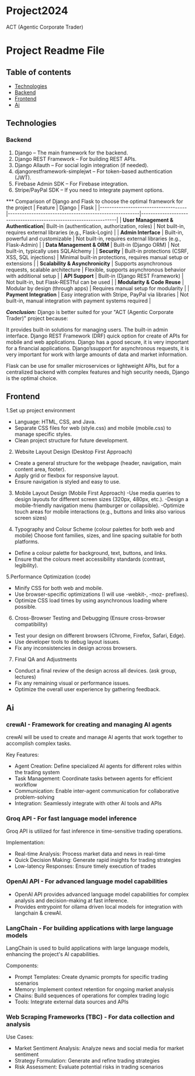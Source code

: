 # Project2024
ACT (Agentic Corporate Trader)
# Project Readme File


## Table of contents 
- [Technologies](#Technologies)
- [Backend](#Backend)
- [Frontend](#Frontend)
- [Ai](#Ai)

## Technologies

### Backend

1. Django – The main framework for the backend.
2. Django REST Framework – For building REST APIs.
3. Django Allauth – For social login integration (if needed).
4. djangorestframework-simplejwt – For token-based authentication (JWT).
5. Firebase Admin SDK – For Firebase integration.
6. Stripe/PayPal SDK – If you need to integrate payment options.

*** Comparison of Django and Flask to choose the optimal framework for the project
| Feature                             | Django                                                 | Flask                                                             |
|-------------------------------------|--------------------------------------------------------|-------------------------------------------------------------------|
| **User Management & Authentication**| Built-in (authentication, authorization, roles)        | Not built-in, requires external libraries (e.g., Flask-Login)     |
| **Admin Interface**                 | Built-in, powerful and customizable                    | Not built-in, requires external libraries (e.g., Flask-Admin)     |
| **Data Management & ORM**           | Built-in (Django ORM)                                  | Not built-in, typically uses SQLAlchemy                           |
| **Security**                        | Built-in protections (CSRF, XSS, SQL injections)       | Minimal built-in protections, requires manual setup or extensions |
| **Scalability & Asynchronicity**    | Supports asynchronous requests, scalable architecture  | Flexible, supports asynchronous behavior with additional setup    |
| **API Support**                     | Built-in (Django REST Framework)                       | Not built-in, but Flask-RESTful can be used                       |
| **Modularity & Code Reuse**         | Modular by design (through apps)                       | Requires manual setup for modularity                              |
| **Payment Integration**             | Easy integration with Stripe, PayPal via libraries     | Not built-in, manual integration with payment systems required    |

***Conclusion:***
Django is better suited for your "ACT (Agentic Corporate Trader)" project because:

It provides built-in solutions for managing users.
The built-in admin interface.
Django REST Framework (DRF) quick option for create of APIs for mobile and web applications.
Django has a good secure, it is very important for a financial applications.
Django’ssupport for asynchronous requests, it is very important for work with large amounts of data and market information.

Flask can be use for smaller microservices or lightweight APIs, but for a centralized backend with complex features and high security needs, Django is the optimal choice.



## Frontend

1.Set up project environment 
- Language: HTML, CSS, and Java.
- Separate CSS files for web (style.css) and mobile (mobile.css) to manage specific styles.
- Clean project structure for future development.
  
2. Website Layout Design (Desktop First Approach)
- Create a general structure for the webpage (header, navigation, main content area, footer).
- Apply grid or flexbox for responsive layout.
- Ensure navigation is styled and easy to use.
  
3. Mobile Layout Design (Mobile First Approach)
-Use media queries to design layouts for different screen sizes (320px, 480px, etc.).
-Design a mobile-friendly navigation menu (hamburger or collapsible).
-Optimize touch areas for mobile interactions (e.g., buttons and links also various screen sizes)

4. Typography and Colour Scheme (colour palettes for both web and mobile) Choose font families, sizes, and line spacing suitable for both platforms.
- Define a colour palette for background, text, buttons, and links.
- Ensure that the colours meet accessibility standards (contrast, legibility).

5.Performance Optimization (code)
- Minify CSS for both web and mobile.
- Use browser-specific optimizations (I will use -webkit-, -moz- prefixes).
- Optimize CSS load times by using asynchronous loading where possible.

6. Cross-Browser Testing and Debugging (Ensure cross-browser compatibility)
- Test your design on different browsers (Chrome, Firefox, Safari, Edge).
- Use developer tools to debug layout issues.
 - Fix any inconsistencies in design across browsers.

7. Final QA and Adjustments
- Conduct a final review of the design across all devices. (ask group, lectures)
- Fix any remaining visual or performance issues.
- Optimize the overall user experience by gathering feedback.




## Ai
### crewAI - Framework for creating and managing AI agents

crewAI will be used to create and manage AI agents that work together to accomplish complex tasks.

Key Features:
- Agent Creation: Define specialized AI agents for different roles within the trading system
- Task Management: Coordinate tasks between agents for efficient workflow
- Communication: Enable inter-agent communication for collaborative problem-solving
- Integration: Seamlessly integrate with other AI tools and APIs

### Groq API - For fast language model inference

Groq API is utilized for fast inference in time-sensitive trading operations.

Implementation:
- Real-time Analysis: Process market data and news in real-time
- Quick Decision Making: Generate rapid insights for trading strategies
- Low-latency Responses: Ensure timely execution of trades

### OpenAI API - For advanced language model capabilities

- OpenAI API provides advanced language model capabilities for complex analysis and decision-making at fast inference.
- Provides entrypoint for ollama driven local models for integration with langchain & crewAI.


### LangChain - For building applications with large language models

LangChain is used to build applications with large language models, enhancing the project's AI capabilities.

Components:
- Prompt Templates: Create dynamic prompts for specific trading scenarios
- Memory: Implement context retention for ongoing market analysis
- Chains: Build sequences of operations for complex trading logic
- Tools: Integrate external data sources and APIs

### Web Scraping Frameworks (TBC) - For data collection and analysis

Use Cases:
- Market Sentiment Analysis: Analyze news and social media for market sentiment
- Strategy Formulation: Generate and refine trading strategies
- Risk Assessment: Evaluate potential risks in trading scenarios
